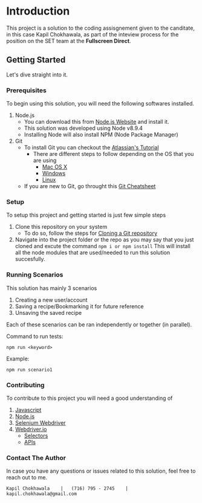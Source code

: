 # Introduction 
This project is a solution to the coding assisgnement given to the canditate, in this case Kapil Chokhawala, as part of the inteview process for the position on the SET team at the **Fullscreen Direct**.



## Getting Started
Let's dive straight into it.

### Prerequisites
To begin using this solution, you will need the following softwares installed.
1. Node.js 
    - You can download this from [Node.js Website](https://nodejs.org/en/) and install it.
    - This solution was developed using Node v8.9.4
    - Installing Node will also install NPM (Node Package Manager)
2. Git
    - To install Git you can checkout the [Atlassian's Tutorial](https://www.atlassian.com/git/tutorials/install-git)
        - There are different steps to follow depending on the OS that you are using
            - [Mac OS X](https://www.atlassian.com/git/tutorials/install-git#mac-os-x)
            - [Windows](https://www.atlassian.com/git/tutorials/install-git#windows)
            - [Linux](https://www.atlassian.com/git/tutorials/install-git#linux)
    - If you are new to Git, go throught this [Git Cheatsheet](https://www.atlassian.com/git/tutorials/atlassian-git-cheatsheet)

### Setup
To setup this project and getting started is just few simple steps
1. Clone this repository on your system
    - To do so, follow the steps for [Cloning a Git repository](https://confluence.atlassian.com/bitbucket/clone-a-repository-223217891.html)
2. Navigate into the project folder or the repo as you may say that you just cloned and excute the command 
        ```
        npm i or npm install
        ```
    This will install all the node modules that are used/needed to run this solution succesfully. 

### Running Scenarios
This solution has mainly 3 scenarios
1. Creating a new user/account
2. Saving a recipe/Bookmarking it for future reference
3. Unsaving the saved recipe

Each of these scenarios can be ran independently or together (in parallel).

Command to run tests:
```
npm run <keyword>
```
Example:
```
npm run scenario1
```

### Contributing
To contribute to this project you will need a good understanding of 
1. [Javascript](https://javascript.info/)
2. [Node.js](https://blog.codeship.com/node-js-tutorial/)
3. [Selenium Webdriver](http://www.seleniumeasy.com/selenium-webdriver-tutorials)
4. [Webdriver.io](http://webdriver.io/guide.html)
    - [Selectors](http://webdriver.io/guide/usage/selectors.html)
    - [APIs](http://webdriver.io/api.html)

### Contact The Author
In case you have any questions or issues related to this solution, feel free to reach out to me. 
```
Kapil Chokhawala    |   (716) 795 - 2745    |   kapil.chokhawala@gmail.com
```